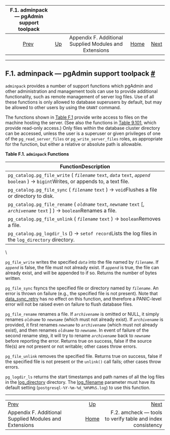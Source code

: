 <!--?xml version="1.0" encoding="UTF-8" standalone="no"?-->

|                    F.1. adminpack — pgAdmin support toolpack                   |                                                                             |                                                        |                                                       |                                                                                    |
| :----------------------------------------------------------------------------: | :-------------------------------------------------------------------------- | :----------------------------------------------------: | ----------------------------------------------------: | ---------------------------------------------------------------------------------: |
| [Prev](contrib.html "Appendix F. Additional Supplied Modules and Extensions")  | [Up](contrib.html "Appendix F. Additional Supplied Modules and Extensions") | Appendix F. Additional Supplied Modules and Extensions | [Home](index.html "PostgreSQL 17devel Documentation") |  [Next](amcheck.html "F.2. amcheck — tools to verify table and index consistency") |

***

## F.1. adminpack — pgAdmin support toolpack [#](#ADMINPACK)



`adminpack` provides a number of support functions which pgAdmin and other administration and management tools can use to provide additional functionality, such as remote management of server log files. Use of all these functions is only allowed to database superusers by default, but may be allowed to other users by using the `GRANT` command.

The functions shown in [Table F.1](adminpack.html#FUNCTIONS-ADMINPACK-TABLE "Table F.1. adminpack Functions") provide write access to files on the machine hosting the server. (See also the functions in [Table 9.101](functions-admin.html#FUNCTIONS-ADMIN-GENFILE-TABLE "Table 9.101. Generic File Access Functions"), which provide read-only access.) Only files within the database cluster directory can be accessed, unless the user is a superuser or given privileges of one of the `pg_read_server_files` or `pg_write_server_files` roles, as appropriate for the function, but either a relative or absolute path is allowable.

**Table F.1. `adminpack` Functions**

| FunctionDescription                                                                                                                     |
| --------------------------------------------------------------------------------------------------------------------------------------- |
| `pg_catalog.pg_file_write` ( *`filename`* `text`, *`data`* `text`, *`append`* `boolean` ) → `bigint`Writes, or appends to, a text file. |
| `pg_catalog.pg_file_sync` ( *`filename`* `text` ) → `void`Flushes a file or directory to disk.                                          |
| `pg_catalog.pg_file_rename` ( *`oldname`* `text`, *`newname`* `text` \[, *`archivename`* `text` ] ) → `boolean`Renames a file.          |
| `pg_catalog.pg_file_unlink` ( *`filename`* `text` ) → `boolean`Removes a file.                                                          |
| `pg_catalog.pg_logdir_ls` () → `setof record`Lists the log files in the `log_directory` directory.                                      |

\


`pg_file_write` writes the specified *`data`* into the file named by *`filename`*. If *`append`* is false, the file must not already exist. If *`append`* is true, the file can already exist, and will be appended to if so. Returns the number of bytes written.



`pg_file_sync` fsyncs the specified file or directory named by *`filename`*. An error is thrown on failure (e.g., the specified file is not present). Note that [data\_sync\_retry](runtime-config-error-handling.html#GUC-DATA-SYNC-RETRY) has no effect on this function, and therefore a PANIC-level error will not be raised even on failure to flush database files.



`pg_file_rename` renames a file. If *`archivename`* is omitted or NULL, it simply renames *`oldname`* to *`newname`* (which must not already exist). If *`archivename`* is provided, it first renames *`newname`* to *`archivename`* (which must not already exist), and then renames *`oldname`* to *`newname`*. In event of failure of the second rename step, it will try to rename *`archivename`* back to *`newname`* before reporting the error. Returns true on success, false if the source file(s) are not present or not writable; other cases throw errors.



`pg_file_unlink` removes the specified file. Returns true on success, false if the specified file is not present or the `unlink()` call fails; other cases throw errors.



`pg_logdir_ls` returns the start timestamps and path names of all the log files in the [log\_directory](runtime-config-logging.html#GUC-LOG-DIRECTORY) directory. The [log\_filename](runtime-config-logging.html#GUC-LOG-FILENAME) parameter must have its default setting (`postgresql-%Y-%m-%d_%H%M%S.log`) to use this function.

***

|                                                                                |                                                                             |                                                                                    |
| :----------------------------------------------------------------------------- | :-------------------------------------------------------------------------: | ---------------------------------------------------------------------------------: |
| [Prev](contrib.html "Appendix F. Additional Supplied Modules and Extensions")  | [Up](contrib.html "Appendix F. Additional Supplied Modules and Extensions") |  [Next](amcheck.html "F.2. amcheck — tools to verify table and index consistency") |
| Appendix F. Additional Supplied Modules and Extensions                         |            [Home](index.html "PostgreSQL 17devel Documentation")            |                         F.2. amcheck — tools to verify table and index consistency |
